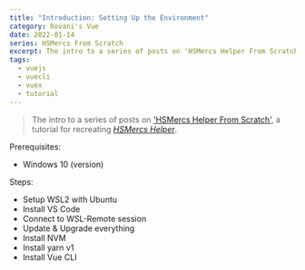 ```yaml
---
title: "Introduction: Setting Up the Environment"
category: Rovani's Vue
date: 2022-01-14
series: HSMercs From Scratch
excerpt: The intro to a series of posts on 'HSMercs Helper From Scratch', a tutorial for recreating HSMercs Helper.
tags:
  - vuejs
  - vuecli
  - vuex
  - tutorial
---
```


> The intro to a series of posts on ['HSMercs Helper From Scratch'](/hs-mercs-from-scratch), a tutorial for recreating _[HSMercs Helper](https://hsmercs.rovani.net)_.



Prerequisites:

- Windows 10 (version)

Steps:

- Setup WSL2 with Ubuntu
- Install VS Code
- Connect to WSL-Remote session
- Update & Upgrade everything
- Install NVM
- Install yarn v1
- Install Vue CLI